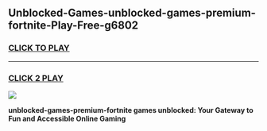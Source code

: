
## Unblocked-Games-unblocked-games-premium-fortnite-Play-Free-g6802
<h3>
<a href="https://premium76.site?title=unblocked-games-premium-fortnite&ref=18A1">CLICK TO PLAY</a></h3>
<hr>

<h3>
<a href="https://premium76.site?title=unblocked-games-premium-fortnite&ref=18A1">CLICK 2 PLAY</a>
  
</h3>

<a href="https://premium76.site?title=unblocked-games-premium-fortnite&ref=18A1"><img src="https://clearcache.store/games.png"></a>


**unblocked-games-premium-fortnite games unblocked: Your Gateway to Fun and Accessible Online Gaming**
